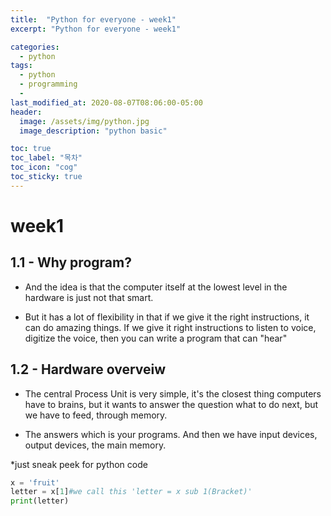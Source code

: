 ```yaml
---
title:  "Python for everyone - week1"
excerpt: "Python for everyone - week1"

categories:
  - python
tags:
  - python
  - programming
  - 
last_modified_at: 2020-08-07T08:06:00-05:00
header:
  image: /assets/img/python.jpg
  image_description: "python basic"

toc: true
toc_label: "목차"
toc_icon: "cog"
toc_sticky: true
---
```



# week1 
## 1.1 - Why program? 
 - And the idea is that the computer itself at the lowest level in the hardware is just not that smart.

 - But it has a lot of flexibility in that if we give it the right instructions, it can do amazing things. If we give it right instructions to listen to voice, digitize the voice, then you can write a program that can "hear"

## 1.2 -  Hardware overveiw

- The central Process Unit is very simple, it's the closest thing computers have to brains, but it wants to answer the question what to do next, but we have to feed, through memory.

- The answers which is your programs. And then we have input devices, output devices, the main memory.

*just sneak peek for python code

```python
x = 'fruit'
letter = x[1]#we call this 'letter = x sub 1(Bracket)'
print(letter)
```

